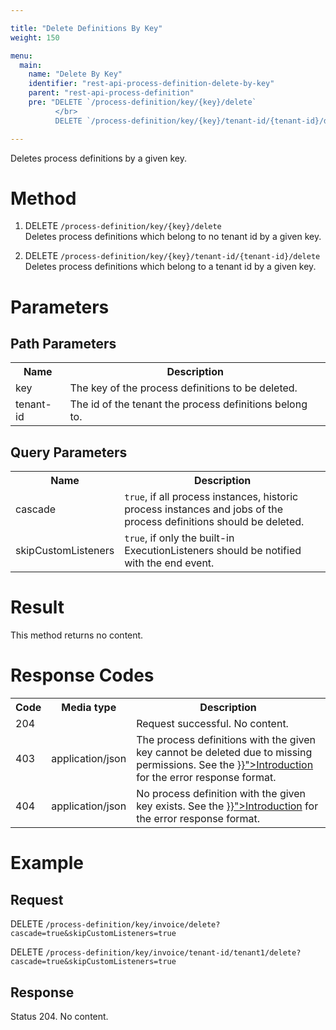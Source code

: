 ```yaml
---

title: "Delete Definitions By Key"
weight: 150

menu:
  main:
    name: "Delete By Key"
    identifier: "rest-api-process-definition-delete-by-key"
    parent: "rest-api-process-definition"
    pre: "DELETE `/process-definition/key/{key}/delete`
          </br>
          DELETE `/process-definition/key/{key}/tenant-id/{tenant-id}/delete`"

---
```


Deletes process definitions by a given key.


# Method

1. DELETE `/process-definition/key/{key}/delete` <br> Deletes process definitions which belong to no tenant id by a given key.

2. DELETE `/process-definition/key/{key}/tenant-id/{tenant-id}/delete` <br> Deletes process definitions which belong to a tenant id by a given key.



# Parameters

## Path Parameters

<table class="table table-striped">
  <tr>
    <th>Name</th>
    <th>Description</th>
  </tr>
  <tr>
    <td>key</td>
    <td>The key of the process definitions to be deleted.</td>
  </tr>
  <tr>
    <td>tenant-id</td>
    <td>The id of the tenant the process definitions belong to.</td>
  </tr>
</table>

## Query Parameters

<table class="table table-striped">
  <tr>
    <th>Name</th>
    <th>Description</th>
  </tr>
  <tr>
    <td>cascade</td>
    <td><code>true</code>, if all process instances, historic process instances and jobs of the process definitions should be deleted.</td>
  </tr>
  <tr>
    <td>skipCustomListeners</td>
    <td><code>true</code>, if only the built-in ExecutionListeners should be notified with the end event.</td>
  </tr>
</table>

# Result

This method returns no content.


# Response Codes

<table class="table table-striped">
  <tr>
    <th>Code</th>
    <th>Media type</th>
    <th>Description</th>
  </tr>
  <tr>
    <td>204</td>
    <td></td>
    <td>Request successful. No content.</td>
  </tr>
  <tr>
    <td>403</td>
    <td>application/json</td>
    <td>The process definitions with the given key cannot be deleted due to missing permissions. 
    See the <a href="{{< relref "reference/rest/overview/index.md#error-handling" >}}">Introduction</a> 
    for the error response format.</td>
  </tr>
  <tr>
    <td>404</td>
    <td>application/json</td>
    <td>No process definition with the given key exists. 
    See the <a href="{{< relref "reference/rest/overview/index.md#error-handling" >}}">Introduction</a> 
    for the error response format.</td>
  </tr>
</table>

# Example

## Request

DELETE `/process-definition/key/invoice/delete?cascade=true&skipCustomListeners=true`

DELETE `/process-definition/key/invoice/tenant-id/tenant1/delete?cascade=true&skipCustomListeners=true`

## Response

Status 204. No content.
